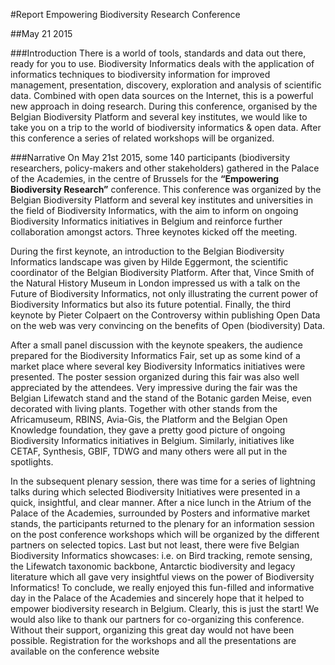 #Report Empowering Biodiversity  Research Conference

##May 21 2015

###Introduction
There is a world of tools, standards and data out there, ready for you to use. Biodiversity Informatics deals with the application of informatics techniques to biodiversity information for improved management, presentation, discovery, exploration and analysis of scientific data. Combined with open data sources on the Internet, this is a powerful new approach in doing research. During this conference, organised by the Belgian Biodiversity Platform and several key institutes, we would like to take you on a trip to the world of biodiversity informatics & open data. After this conference a series of related workshops will be organized.

###Narrative
On May 21st 2015, some 140 participants (biodiversity researchers, policy-makers and other stakeholders) gathered in the Palace of the Academies, in the centre of Brussels for the **“Empowering Biodiversity Research”** conference. This conference was organized by the Belgian Biodiversity Platform and several key institutes and universities in the field of Biodiversity Informatics, with the aim to inform on ongoing Biodiversity Informatics initiatives in Belgium and reinforce further collaboration amongst actors.
Three keynotes kicked off the meeting. 

During the first keynote, an introduction to the Belgian Biodiversity Informatics landscape was given by Hilde Eggermont, the scientific coordinator of the Belgian Biodiversity Platform.  After that, Vince Smith of the Natural History Museum in London impressed us with a talk on the Future of Biodiversity Informatics, not only illustrating the current power of Biodiversity Informatics but also its future potential.  Finally, the third keynote by Pieter Colpaert on the Controversy within publishing Open Data on the web was very convincing on the benefits of Open (biodiversity) Data.

After a small panel discussion with the keynote speakers, the audience prepared for the Biodiversity Informatics Fair, set up as some kind of a market place where several key Biodiversity Informatics initiatives were presented.  The poster session organized during this fair was also well appreciated by the attendees. Very impressive during the fair was the Belgian Lifewatch stand and the stand of the Botanic garden Meise, even decorated with living plants.  Together with other stands from the Africamuseum, RBINS, Avia-Gis, the Platform and the Belgian Open Knowledge foundation, they  gave a pretty good picture of ongoing Biodiversity Informatics initiatives in Belgium. Similarly, initiatives like CETAF, Synthesis, GBIF, TDWG and many others were all put in the spotlights.

In the subsequent plenary session, there was time for a series of lightning talks during which selected Biodiversity Initiatives were presented in a quick, insightful, and clear manner.
After a nice lunch in the Atrium of the Palace of the Academies, surrounded by Posters and informative market stands, the participants returned to the plenary for an information session on the post conference workshops which will be organized by the different partners on selected topics. Last but not least, there were five Belgian Biodiversity Informatics showcases: i.e. on Bird tracking, remote sensing, the Lifewatch taxonomic backbone, Antarctic biodiversity and legacy literature which all gave very insightful views on the power of Biodiversity Informatics!
To conclude, we really enjoyed this fun-filled and informative day in the Palace of the Academies and sincerely hope that it helped to empower biodiversity research in Belgium. Clearly, this is just the start! We would also like to thank our partners for co-organizing this conference. Without their support, organizing this great day would not have been possible.
Registration for the workshops and all the presentations are available on the conference website 
